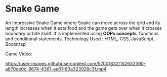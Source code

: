 # Snake Game

An Impressive Snake Game where Snake can move across the grid and its length increases when it eats food and the game gets over when it crosses boundary or bite itself.
It is implemented using **OOPs concepts**, functions and conditional statements.
Technology Used : HTML, CSS, JavaScript, Bootstrap

Game Video:



https://user-images.githubusercontent.com/57001832/152632390-a670de0c-9674-4361-ae61-83a323928c3f.mp4

